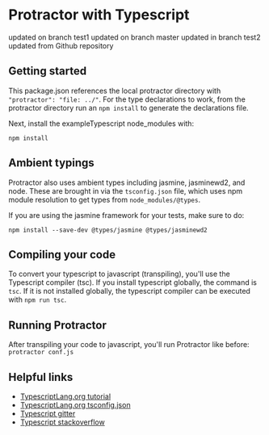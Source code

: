 # Protractor with Typescript
updated on branch test1
updated on branch master
updated in branch test2
updated from Github repository

## Getting started

This package.json references the local protractor directory with `"protractor": "file: ../"`. For the type declarations to work, from the protractor directory run an `npm install` to generate the declarations file.

Next, install the exampleTypescript node_modules with:

```
npm install
```

## Ambient typings

Protractor also uses ambient types including jasmine, jasminewd2, and node. These are brought in via the `tsconfig.json` file, which uses npm module resolution to get types from `node_modules/@types`.

If you are using the jasmine framework for your tests, make sure to do:

```
npm install --save-dev @types/jasmine @types/jasminewd2
```

## Compiling your code

To convert your typescript to javascript (transpiling), you'll use the Typescript compiler (tsc). If you install typescript globally, the command is `tsc`. If it is not installed globally, the typescript compiler can be executed with `npm run tsc`.

## Running Protractor

After transpiling your code to javascript, you'll run Protractor like before: `protractor conf.js`

## Helpful links

* [TypescriptLang.org tutorial](http://www.typescriptlang.org/docs/tutorial.html)
* [TypescriptLang.org tsconfig.json](http://www.typescriptlang.org/docs/handbook/tsconfig-json.html)
* [Typescript gitter](https://gitter.im/Microsoft/TypeScript)
* [Typescript stackoverflow](http://stackoverflow.com/questions/tagged/typescript)
